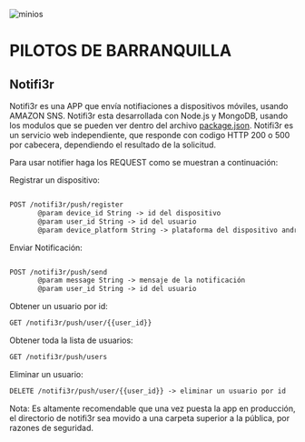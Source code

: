 ![minios](http://www.soluntech.com/_/rsrc/1412805517236/config/customLogo.gif?revision=7)



PILOTOS DE BARRANQUILLA
=======================


Notifi3r
--------

Notifi3r es una APP que envía notifiaciones a dispositivos móviles, usando AMAZON SNS. Notifi3r esta desarrollada con Node.js y MongoDB, usando los modulos que se pueden ver dentro del archivo [package.json](https://github.com/SOLUNTECH/pilotos/blob/master/notifi3r/package.json). Notifi3r es un servicio web independiente, que responde con codigo HTTP 200 o 500 por cabecera, dependiendo el resultado de la solicitud. 


Para usar notifier haga los REQUEST como se muestran a continuación: 


Registrar un dispositivo:


```html 

POST /notifi3r/push/register
	   @param device_id String -> id del dispositivo
	   @param user_id String -> id del usuario
	   @param device_platform String -> plataforma del dispositivo android || ios
```	   

Enviar Notificación:

```html

POST /notifi3r/push/send	   
	   @param message String -> mensaje de la notificación
	   @param user_id String -> id del usuario

```	   

Obtener un usuario por id:

```html
GET /notifi3r/push/user/{{user_id}}  
```

Obtener toda la lista de usuarios: 

```html
GET /notifi3r/push/users 
```

Eliminar un usuario:

```html
DELETE /notifi3r/push/user/{{user_id}} -> eliminar un usuario por id
```

Nota: Es altamente recomendable que una vez puesta la app en producción, el directorio de notifi3r sea movido a una carpeta superior a la pública, por razones de seguridad. 


